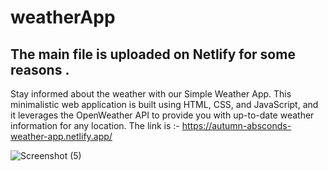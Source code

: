 # weatherApp
The main file is uploaded on Netlify for some reasons .
<br>
---
Stay informed about the weather with our Simple Weather App. This minimalistic web application is built using HTML, CSS, and JavaScript, and it leverages the OpenWeather API to provide you with up-to-date weather information for any location.
The link is :- https://autumn-absconds-weather-app.netlify.app/

![Screenshot (5)](https://user-images.githubusercontent.com/65112908/173250289-18658485-09ff-4e81-9b7f-ca7c81c223c7.png)
